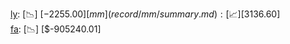 [ly](record/ly/summary.md): [📉] [$-2255.00]  
[mm](record/mm/summary.md): [📈] [$3136.60]  
[fa](record/fa/summary.md): [📉] [$-905240.01]  
